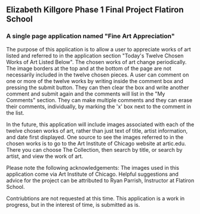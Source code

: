 ## Elizabeth Killgore Phase 1 Final Project Flatiron School
### A single page application named "Fine Art Appreciation"

The purpose of this application is to allow a user to appreciate works of art listed and referred to in the application section "Today's Twelve Chosen Works of Art Listed Below".  The chosen works of art change periodically.  The image borders at the top and at the bottom of the page are not necessarily included in the twelve chosen pieces.  A user can comment on one or more of the twelve works by writing inside the comment box and pressing the submit button.  They can then clear the box and write another comment and submit again and the comments will list in the "My Comments" section. They can make multiple comments and they can erase their comments, individually, by marking the 'x' box next to the comment in the list.

In the future, this application will include images associated with each of the twelve chosen works of art, rather than just text of title, artist information, and date first displayed.  One source to see the images referred to in the chosen works is to go to the Art Institute of Chicago website at artic.edu.  There you can choose The Collection, then search by title, or search by artist, and view the work of art.

Please note the following acknowledgements:
The images used in this application come via Art Institute of Chicago.  Helpful suggestions and advice for the project can be attributed to Ryan Parrish, Instructor at Flatiron School.  

Contriubtions are not requested at this time.  This application is a work in progress, but in the interest of time, is submitted as is.
